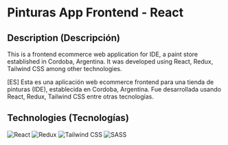 # Pinturas App Frontend - React

## Description (Descripción)

This is a frontend ecommerce web application for IDE, a paint store established in Cordoba, Argentina. It was developed using React, Redux, Tailwind CSS among other technologies.

[ES] Esta es una aplicación web ecommerce frontend para una tienda de pinturas (IDE), establecida en Cordoba, Argentina. Fue desarrollada usando React, Redux, Tailwind CSS entre otras tecnologías.

## Technologies (Tecnologías)

![React](https://img.shields.io/badge/-React-61DAFB?logo=react&logoColor=white&style=for-the-badge)
![Redux](https://img.shields.io/badge/-Redux-764ABC?logo=redux&logoColor=white&style=for-the-badge)
![Tailwind CSS](https://img.shields.io/badge/-Tailwind%20CSS-38B2AC?logo=tailwind-css&logoColor=white&style=for-the-badge)
![SASS](https://img.shields.io/badge/-SASS-CC6699?logo=sass&logoColor=white&style=for-the-badge)
